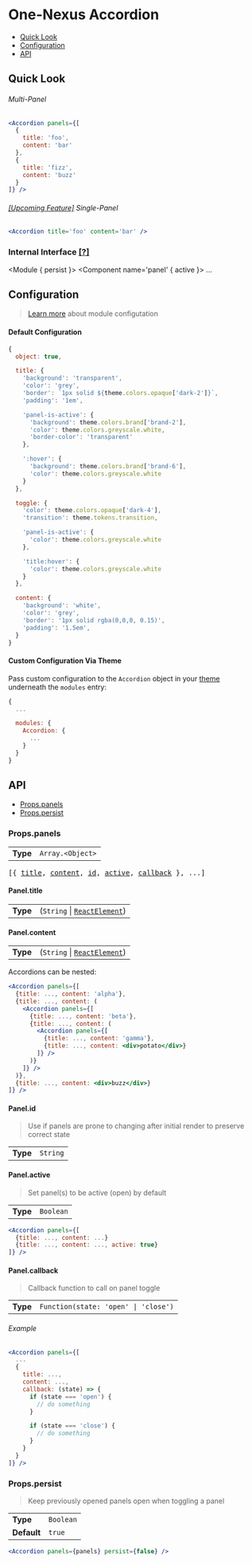 # One-Nexus Accordion

* [Quick Look](#overview)
* [Configuration](#configuration)
* [API](#api)

## Quick Look

###### Multi-Panel

```jsx
<Accordion panels={[
  { 
    title: 'foo', 
    content: 'bar' 
  },
  { 
    title: 'fizz', 
    content: 'buzz' 
  }
]} />
```

###### [[Upcoming Feature]](#TODO) Single-Panel

```jsx
<Accordion title='foo' content='bar' />
```

### Internal Interface [[?]](#TODO)

<Module { persist }>
  <Component name='panel' { active }>
    <Component name='title' />
    <Component name='content' />
  </Component>
  ...
</Module>

## Configuration

> [Learn more](https://github.com/esr360/One-Nexus/wiki/Module-Configuration) about module configutation

#### Default Configuration

```js
{
  object: true,

  title: {
    'background': 'transparent',
    'color': 'grey',
    'border': `1px solid ${theme.colors.opaque['dark-2']}`,
    'padding': '1em',

    'panel-is-active': {
      'background': theme.colors.brand['brand-2'],
      'color': theme.colors.greyscale.white,
      'border-color': 'transparent'
    },

    ':hover': {
      'background': theme.colors.brand['brand-6'],
      'color': theme.colors.greyscale.white
    }
  },

  toggle: {
    'color': theme.colors.opaque['dark-4'],
    'transition': theme.tokens.transition,

    'panel-is-active': {
      'color': theme.colors.greyscale.white
    },

    'title:hover': {
      'color': theme.colors.greyscale.white
    }
  },

  content: {
    'background': 'white',
    'color': 'grey',
    'border': '1px solid rgba(0,0,0, 0.15)',
    'padding': '1.5em',
  }
}
```

#### Custom Configuration Via Theme

Pass custom configuration to the `Accordion` object in your [theme](https://github.com/esr360/One-Nexus/wiki/Themes) underneath the `modules` entry:

```js
{
  ...

  modules: {
    Accordion: {
      ...
    }
  }
}
```

## API

* [Props.panels](#propspanels)
* [Props.persist](#propspersist)

### Props.panels

<table>
  <tr>
    <td><b>Type</b></td>
    <td><code>Array.&lt;Object></code></td>
  </tr>
</table>

<pre>
[{ <a href="#paneltitle">title</a>, <a href="#panelcontent">content</a>, <a href="#panelid">id</a>, <a href="#panelcallback">active</a>, <a href="#panelcallback">callback</a> }, ...]
</pre>

#### Panel.title

<table>
  <tr>
    <td><b>Type</b></td>
    <td>(<code>String</code> | <code><a href="https://reactjs.org/docs/glossary.html#elements">ReactElement</a></code>)</td>
  </tr>
</table>

#### Panel.content

<table>
  <tr>
    <td><b>Type</b></td>
    <td>(<code>String</code> | <code><a href="https://reactjs.org/docs/glossary.html#elements">ReactElement</a></code>)</td>
  </tr>
</table>

Accordions can be nested:

```jsx
<Accordion panels={[
  {title: ..., content: 'alpha'},
  {title: ..., content: (
    <Accordion panels={[
      {title: ..., content: 'beta'},
      {title: ..., content: (
        <Accordion panels={[
          {title: ..., content: 'gamma'},
          {title: ..., content: <div>potato</div>}
        ]} />
      )}
    ]} />
  )},
  {title: ..., content: <div>buzz</div>}
]} />
```

#### Panel.id

> Use if panels are prone to changing after initial render to preserve correct state

<table>
  <tr>
    <td><b>Type</b></td>
    <td><code>String</code></td>
  </tr>
</table>

#### Panel.active

> Set panel(s) to be active (open) by default

<table>
  <tr>
    <td><b>Type</b></td>
    <td><code>Boolean</code></td>
  </tr>
</table>

```jsx
<Accordion panels={[
  {title: ..., content: ...}
  {title: ..., content: ..., active: true}
]} />
```

#### Panel.callback

> Callback function to call on panel toggle

<table>
  <tr>
    <td><b>Type</b></td>
    <td><code>Function(state: 'open' | 'close')</code></td>
  </tr>
</table>

###### Example

```jsx
<Accordion panels={[
  ...
  {
    title: ..., 
    content: ..., 
    callback: (state) => {
      if (state === 'open') {
        // do something
      }

      if (state === 'close') {
        // do something
      }
    }
  }
]} />
```

### Props.persist

> Keep previously opened panels open when toggling a panel

<table>
  <tr>
    <td><b>Type</b></td>
    <td><code>Boolean</code></td>
  </tr>
  <tr>
    <td><b>Default</b></td>
    <td><code>true</code></td>
  </tr>
</table>

```jsx
<Accordion panels={panels} persist={false} />
```